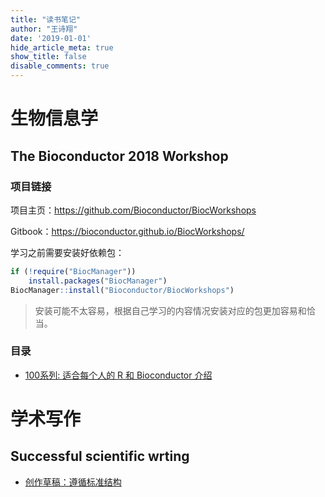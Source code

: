 ```yaml
---
title: "读书笔记"
author: "王诗翔"
date: '2019-01-01'
hide_article_meta: true
show_title: false
disable_comments: true
---
```


# 生物信息学

## The Bioconductor 2018 Workshop 

### 项目链接

项目主页：<https://github.com/Bioconductor/BiocWorkshops>

Gitbook：<https://bioconductor.github.io/BiocWorkshops/>

学习之前需要安装好依赖包：

```r
if (!require("BiocManager"))
    install.packages("BiocManager")
BiocManager::install("Bioconductor/BiocWorkshops")
```

> 安装可能不太容易，根据自己学习的内容情况安装对应的包更加容易和恰当。

### 目录

- [100系列: 适合每个人的 R 和 Bioconductor 介绍](../read/biocworkshop-100-r-and-bioconductor-intro)


# 学术写作

## Successful scientific wrting

- [创作草稿：遵循标准结构](../read/sci-writing-composing-a-first-draft)

